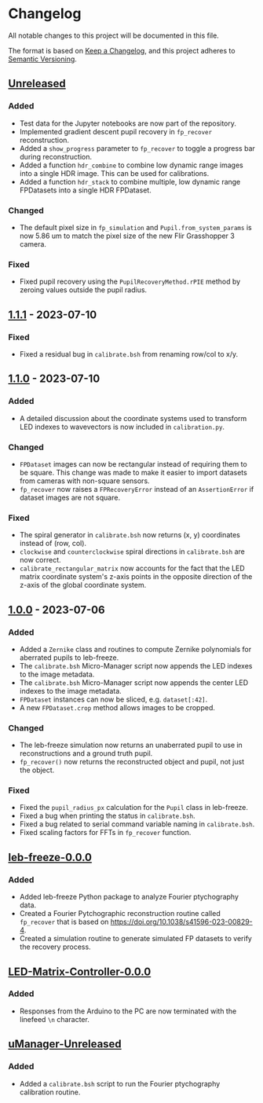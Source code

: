 # Changelog

All notable changes to this project will be documented in this file.

The format is based on [Keep a Changelog](https://keepachangelog.com/en/1.0.0/),
and this project adheres to [Semantic Versioning](https://semver.org/spec/v2.0.0.html).

## [Unreleased]

### Added

- Test data for the Jupyter notebooks are now part of the repository.
- Implemented gradient descent pupil recovery in `fp_recover` reconstruction.
- Added a `show_progress` parameter to `fp_recover` to toggle a progress bar during reconstruction.
- Added a function `hdr_combine` to combine low dynamic range images into a single HDR image. This
  can be used for calibrations.
- Added a function `hdr_stack` to combine multiple, low dynamic range FPDatasets into a single HDR
  FPDataset.

### Changed

- The default pixel size in `fp_simulation` and `Pupil.from_system_params` is now 5.86 um to match
  the pixel size of the new Flir Grasshopper 3 camera.

### Fixed

- Fixed pupil recovery using the `PupilRecoveryMethod.rPIE` method by zeroing values outside the
  pupil radius.

## [1.1.1] - 2023-07-10

### Fixed

- Fixed a residual bug in `calibrate.bsh` from renaming row/col to x/y.

## [1.1.0] - 2023-07-10

### Added

- A detailed discussion about the coordinate systems used to transform LED indexes to wavevectors
  is now included in `calibration.py`.

### Changed

- `FPDataset` images can now be rectangular instead of requiring them to be square. This change was
  made to make it easier to import datasets from cameras with non-square sensors.
- `fp_recover` now raises a `FPRecoveryError` instead of an `AssertionError` if dataset images are
  not square.

### Fixed

- The spiral generator in `calibrate.bsh` now returns (x, y) coordinates instead of (row, col).
- `clockwise` and `counterclockwise` spiral directions in `calibrate.bsh` are now correct.
- `calibrate_rectangular_matrix` now accounts for the fact that the LED matrix coordinate system's
  z-axis points in the opposite direction of the z-axis of the global coordinate system.

## [1.0.0] - 2023-07-06

### Added

- Added a `Zernike` class and routines to compute Zernike polynomials for aberrated pupils to leb-freeze.
- The `calibrate.bsh` Micro-Manager script now appends the LED indexes to the image metadata.
- The `calibrate.bsh` Micro-Manager script now appends the center LED indexes to the image metadata.
- `FPDataset` instances can now be sliced, e.g. `dataset[:42]`.
- A new `FPDataset.crop` method allows images to be cropped.

### Changed

- The leb-freeze simulation now returns an unaberrated pupil to use in reconstructions and a ground truth pupil.
- `fp_recover()` now returns the reconstructed object and pupil, not just the object.

### Fixed

- Fixed the `pupil_radius_px` calculation for the `Pupil` class in leb-freeze.
- Fixed a bug when printing the status in `calibrate.bsh`.
- Fixed a bug related to serial command variable naming in `calibrate.bsh`.
- Fixed scaling factors for FFTs in `fp_recover` function.

## [leb-freeze-0.0.0]

### Added

- Added leb-freeze Python package to analyze Fourier ptychography data.
- Created a Fourier Pytchographic reconstruction routine called `fp_recover` that is based on https://doi.org/10.1038/s41596-023-00829-4.
- Created a simulation routine to generate simulated FP datasets to verify the recovery process.

## [LED-Matrix-Controller-0.0.0]

### Added

- Responses from the Arduino to the PC are now terminated with the linefeed `\n` character.

## [uManager-Unreleased]

### Added

- Added a `calibrate.bsh` script to run the Fourier ptychography calibration routine.

[Unreleased]: https://github.com/leb-epfl/mr-freeze/compare/v1.1.1...HEAD
[1.1.1]: https://github.com/leb-epfl/mr-freeze/compare/v1.1.0...v1.1.1
[1.1.0]: https://github.com/leb-epfl/mr-freeze/compare/v1.0.0...v1.1.0
[1.0.0]: https://github.com/leb-epfl/mr-freeze/releases/tag/v1.0.0
[leb-freeze-0.0.0]: https://github.com/leb-epfl/mr-freeze/releases/tag/leb-freeze-v0.0.0
[uManager-Unreleased]: https://github.com/leb-epfl/mr-freeze/
[LED-Matrix-Controller-0.0.0]: https://github.com/leb-epfl/mr-freeze/releases/tag/led-matrix-controller-v0.0.0
